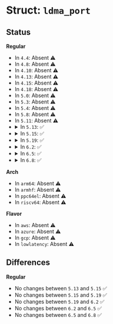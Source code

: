 # Struct: <code>ldma_port</code>

## Status
<b>Regular</b>
<ul>
<li>
In <code>4.4</code>: Absent ⚠️
</li>
<li>
In <code>4.8</code>: Absent ⚠️
</li>
<li>
In <code>4.10</code>: Absent ⚠️
</li>
<li>
In <code>4.13</code>: Absent ⚠️
</li>
<li>
In <code>4.15</code>: Absent ⚠️
</li>
<li>
In <code>4.18</code>: Absent ⚠️
</li>
<li>
In <code>5.0</code>: Absent ⚠️
</li>
<li>
In <code>5.3</code>: Absent ⚠️
</li>
<li>
In <code>5.4</code>: Absent ⚠️
</li>
<li>
In <code>5.8</code>: Absent ⚠️
</li>
<li>
In <code>5.11</code>: Absent ⚠️
</li>
<li>
<details>
<summary>In <code>5.13</code>: ✅</summary>

```c
struct ldma_port {
    struct ldma_dev *ldev;
    u32 portid;
    u32 rxbl;
    u32 txbl;
    u32 rxendi;
    u32 txendi;
    u32 pkt_drop;
};
```
</details>
</li>
<li>
<details>
<summary>In <code>5.15</code>: ✅</summary>

```c
struct ldma_port {
    struct ldma_dev *ldev;
    u32 portid;
    u32 rxbl;
    u32 txbl;
    u32 rxendi;
    u32 txendi;
    u32 pkt_drop;
};
```
</details>
</li>
<li>
<details>
<summary>In <code>5.19</code>: ✅</summary>

```c
struct ldma_port {
    struct ldma_dev *ldev;
    u32 portid;
    u32 rxbl;
    u32 txbl;
    u32 rxendi;
    u32 txendi;
    u32 pkt_drop;
};
```
</details>
</li>
<li>
<details>
<summary>In <code>6.2</code>: ✅</summary>

```c
struct ldma_port {
    struct ldma_dev *ldev;
    u32 portid;
    u32 rxbl;
    u32 txbl;
    u32 rxendi;
    u32 txendi;
    u32 pkt_drop;
};
```
</details>
</li>
<li>
<details>
<summary>In <code>6.5</code>: ✅</summary>

```c
struct ldma_port {
    struct ldma_dev *ldev;
    u32 portid;
    u32 rxbl;
    u32 txbl;
    u32 rxendi;
    u32 txendi;
    u32 pkt_drop;
};
```
</details>
</li>
<li>
<details>
<summary>In <code>6.8</code>: ✅</summary>

```c
struct ldma_port {
    struct ldma_dev *ldev;
    u32 portid;
    u32 rxbl;
    u32 txbl;
    u32 rxendi;
    u32 txendi;
    u32 pkt_drop;
};
```
</details>
</li>
</ul>
<b>Arch</b>
<ul>
<li>
In <code>arm64</code>: Absent ⚠️
</li>
<li>
In <code>armhf</code>: Absent ⚠️
</li>
<li>
In <code>ppc64el</code>: Absent ⚠️
</li>
<li>
In <code>riscv64</code>: Absent ⚠️
</li>
</ul>
<b>Flavor</b>
<ul>
<li>
In <code>aws</code>: Absent ⚠️
</li>
<li>
In <code>azure</code>: Absent ⚠️
</li>
<li>
In <code>gcp</code>: Absent ⚠️
</li>
<li>
In <code>lowlatency</code>: Absent ⚠️
</li>
</ul>

## Differences
<b>Regular</b>
<ul>
<li>
No changes between <code>5.13</code> and <code>5.15</code> ✅
</li>
<li>
No changes between <code>5.15</code> and <code>5.19</code> ✅
</li>
<li>
No changes between <code>5.19</code> and <code>6.2</code> ✅
</li>
<li>
No changes between <code>6.2</code> and <code>6.5</code> ✅
</li>
<li>
No changes between <code>6.5</code> and <code>6.8</code> ✅
</li>
</ul>
